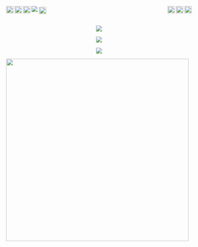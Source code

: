 <img src="https://telegra.ph/file/097dc19ba0881ff528270.jpg" />
<a href="https://www.reddit.com/user">
  <img align="right" alt="HalbertKun Reddit" width="20px" src="https://cdn.jsdelivr.net/npm/simple-icons@v3/icons/reddit.svg" />
</a>
<a href="https://www.youtube.com">
  <img align="right" alt="HalbertKun Youtube Channel" width="20px" src="https://cdn.jsdelivr.net/npm/simple-icons@v3/icons/youtube.svg" />
</a>
<a href="https://pinterest.com">
  <img align="right" alt="HalbertKun Pinterest" width="20px" src="https://cdn.jsdelivr.net/npm/simple-icons@v3/icons/pinterest.svg" />
</a>
<a href="https://t.me/X_Newbie">
  <img align="left" alt="HalbertKun Telegram" width="20px" src="https://cdn.jsdelivr.net/npm/simple-icons@v3/icons/telegram.svg" />
</a>
<a href="https://twitter.com">
  <img align="left" alt="HalbertKun Twitter" width="20px" src="https://cdn.jsdelivr.net/npm/simple-icons@v3/icons/twitter.svg" />
</a>
<a href="https://www.instagram.com/">
  <img align="left" alt="HalbertKun Instagram" width="20px" src="https://cdn.jsdelivr.net/npm/simple-icons@v3/icons/instagram.svg" />
</a>
<a href="https://www.facebook.com">
  <img align="center" alt="HalbertKun Facebook" width="20px" src="https://cdn.jsdelivr.net/npm/simple-icons@v3/icons/facebook.svg" />
</a>
<br>
<br><p align="center"><a href="https://github.com/HalbertKun"><img src="https://img.shields.io/badge/dynamic/json?logo=github&label=GitHub+Followers&labelColor=282c34&color=181717&query=%24.data.totalSubs&url=https%3A%2F%2Fapi.spencerwoo.com%2Fsubstats%2F%3Fsource%3Dgithub%26queryKey%3Dximfine&longCache=true"></a></p>
<p align="center"><a href="https://github.com/HalbertKun"><img src="https://github-readme-stats.vercel.app/api?username=xluxz&show_icons=true&theme=radical"></a></p>
<p align="center"><a href="https://github.com/HalbertKun"><img src="https://github-readme-stats.vercel.app/api/top-langs/?username=xluxz&theme=radical&layout=compact"></a></p>
<img src="https://camo.githubusercontent.com/992babdffd8c74a1502de375fbdf7e4d54773242/68747470733a2f2f6d656469612e67697068792e636f6d2f6d656469612f53576f536b4e36447854737a71494b4571762f67697068792e676966" width="495px">
